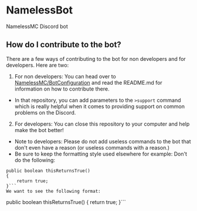 # NamelessBot
NamelessMC Discord bot

## How do I contribute to the bot?
There are a few ways of contributing to the bot for non developers and for developers. Here are two:
1. For non developers: You can head over to [NamelessMC/BotConfiguration](https://github.com/NamelessMC/BotConfiguration) and read the README.md for information on how to contribute there.
  - In that repository, you can add parameters to the `>support` command which is really helpful when it comes to providing support on common problems on the Discord.
2. For developers: You can close this repository to your computer and help make the bot better!
  - Note to developers: Please do not add useless commands to the bot that don't even have a reason (or useless commands with a reason.)
  - Be sure to keep the formatting style used elsewhere for example:
Don't do the following:
```
public boolean thisReturnsTrue()
{
    return true;
}```
We want to see the following format:
```
public boolean thisReturnsTrue() {
    return true;
}```